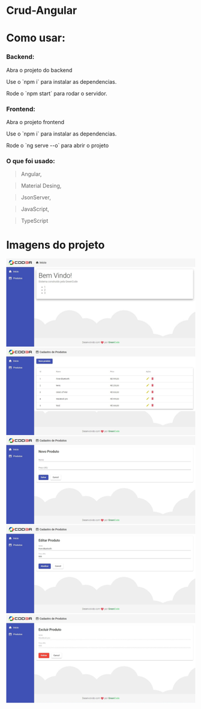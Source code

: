 # Crud-Angular

# Como usar:

### Backend:
<p> Abra o projeto do backend </p>
<p> Use o `npm i` para instalar as dependencias.  </p>
<p> Rode o `npm start` para rodar o servidor.  </p>

### Frontend:
<p> Abra o projeto frontend </p>
<p> Use o `npm i` para instalar as dependencias. </p>
<p> Rode o  `ng serve --o` para abrir o projeto </p>

### O que foi usado:
> Angular,

> Material Desing,

> JsonServer,

> JavaScript,

> TypeScript

# Imagens do projeto
![](img/01.jpg)
![](img/02.jpg)
![](img/03.jpg)
![](img/04.jpg)
![](img/05.jpg)
